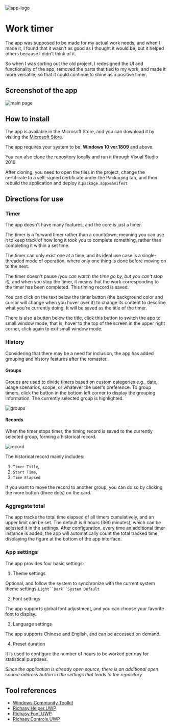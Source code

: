 ![app-logo](https://camo.githubusercontent.com/137100898759510dbb06006fa8b5062fc8a8874bc925c8e4c564bbe65d2d289c/68747470733a2f2f692e6c6f6c692e6e65742f323032302f30372f30382f68424e4c57354837596c4a66715a462e706e67 "logo")

# Work timer

The app was supposed to be made for my actual work needs, and when I made it, I found that it wasn't as good as I thought it would be, but it helped others because I didn't think of it.

So when I was sorting out the old project, I redesigned the UI and functionality of the app, removed the parts that tied to my work, and made it more versatile, so that it could continue to shine as a positive timer.

## Screenshot of the app

![](https://camo.githubusercontent.com/32e43ba2965e2a8876c44ec540e1b379f3d26cf568e7ffb7c090c8de684a71a2/68747470733a2f2f692e6c6f6c692e6e65742f323032302f30372f31312f354471736d7841587032527a68666c2e706e67 "main page")

## How to install

The app is available in the Microsoft Store, and you can download it by visiting the [Microsoft Store](https://www.microsoft.com/store/productId/9N71W9G714RK).

The app requires your system to be: **Windows 10 ver.1809** and above.

You can also clone the repository locally and run it through Visual Studio 2019.

After cloning, you need to open the files in the project, change the certificate to a self-signed certificate under the Packaging tab, and then rebuild the application and deploy it.`package.appxmanifest`

## Directions for use

### Timer

The app doesn't have many features, and the core is just a timer.

The timer is a forward timer rather than a countdown, meaning you can use it to keep track of how long it took you to complete something, rather than completing it within a set time.

The timer can only exist one at a time, and its ideal use case is a single-threaded mode of operation, where only one thing is done before moving on to the next.

The timer doesn't pause _(you can watch the time go by, but you can't stop it),_ and when you stop the timer, it means that the work corresponding to the timer has been completed. This timing record is saved.

You can click on the text below the timer button (the background color and cursor will change when you hover over it) to change its content to describe what you're currently doing. It will be saved as the title of the timer.

There is also a button below the title, click this button to switch the app to small window mode, that is, hover to the top of the screen in the upper right corner, click again to exit small window mode.

### History

Considering that there may be a need for inclusion, the app has added grouping and history features after the remaster.

#### Groups

Groups are used to divide timers based on custom categories e.g., date, usage scenarios, scope, or whatever the user's preference. To group timers, click the button in the bottom left corner to display the grouping information. The currently selected group is highlighted.

![](https://camo.githubusercontent.com/c08a48094ccfbbfb0c07bcec014bc245a1862c718e34b9c4738dfff9a7948a43/68747470733a2f2f692e6c6f6c692e6e65742f323032302f30372f30382f377a6434656d68505553564d7643392e706e67 "groups")

#### Records

When the timer stops timer, the timing record is saved to the currently selected group, forming a historical record.

![](https://camo.githubusercontent.com/8e9289e7ebcfa5ca50ce3e5462f5d22bf84259d0245a86e14864ad9dac47ebb4/68747470733a2f2f692e6c6f6c692e6e65742f323032302f30372f30382f6a4a736c59544c7064664e484461682e706e67 "record")

The historical record mainly includes: 
1. `Timer Title`,
2. `Start Time`,
3. `Time Elapsed`  

If you want to move the record to another group, you can do so by clicking the more button (three dots) on the card.

### Aggregate total

The app tracks the total time elapsed of all timers cumulatively, and an upper limit can be set. The default is 6 hours (360 minutes), which can be adjusted it in the settings. After configuration, every time an additional timer instance is added, the app will automatically count the total tracked time, displaying the figure at the bottom of the app interface.

### App settings

The app provides four basic settings:

1.  Theme settings

Optional, and follow the system to synchronize with the current system theme settings.`Light``Dark``System Default`

2.  Font settings

The app supports global font adjustment, and you can choose your favorite font to display.

3.  Language settings

The app supports Chinese and English, and can be accessed on demand.

4.  Preset duration

It is used to configure the number of hours to be worked per day for statistical purposes.

_Since the application is already open source, there is an additional open source address button in the settings that leads to the repository_

## Tool references

-   [Windows Community Toolkit](https://github.com/windows-toolkit/WindowsCommunityToolkit)
-   [Richasy.Helper.UWP](https://github.com/Richasy/Richasy-Helper-UWP)
-   [Richasy.Font.UWP](https://github.com/Richasy/Richasy-Font-UWP)
-   [Richasy.Controls.UWP](https://github.com/Richasy/Richasy-Controls-UWP)
